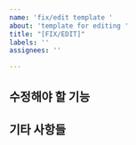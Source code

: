 ```yaml
---
name: 'fix/edit template '
about: 'template for editing '
title: "[FIX/EDIT]"
labels: ''
assignees: ''

---
```


## 수정해야 할 기능

## 기타 사항들
